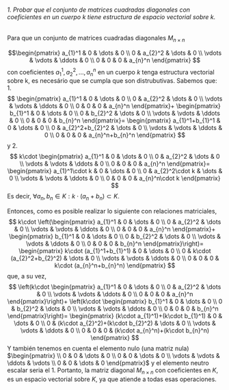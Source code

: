 

###### 1. Probar que el conjunto de matrices cuadradas diagonales con coeficientes en un cuerpo  k tiene estructura de espacio vectorial sobre k.

Para que un conjunto de matrices cuadradas diagonales $M_{n \times n}$

$$\begin{pmatrix}
a_{1}^1 & 0 & \dots & 0 \\
0 & a_{2}^2 & \dots & 0 \\
\vdots & \vdots & \ddots & 0 \\
0 & 0 & 0 & a_{n}^n
\end{pmatrix}
$$
con coeficientes $a_{1}^1, a_{2}^2, ..., a_{n}^n$ en un cuerpo $k$ tenga estructura vectorial sobre k, es necesário que se cumpla que son distrubutivas.
Sabemos que:
1. 
$$ 
\begin{pmatrix}
a_{1}^1 & 0 & \dots & 0 \\
0 & a_{2}^2 & \dots & 0 \\ 
\vdots & \vdots & \ddots & 0 \\
0 & 0 & 0 & a_{n}^n 
\end{pmatrix}+
\begin{pmatrix}
b_{1}^1 & 0 & \dots & 0 \\
0 & b_{2}^2 & \dots & 0 \\ 
\vdots & \vdots & \ddots & 0 \\
0 & 0 & 0 & b_{n}^n 
\end{pmatrix}=
\begin{pmatrix}
a_{1}^1+b_{1}^1 & 0 & \dots & 0 \\
0 & a_{2}^2+b_{2}^2 & \dots & 0 \\ 
\vdots & \vdots & \ddots & 0 \\
0 & 0 & 0 & a_{n}^n+b_{n}^n
\end{pmatrix}
$$
y
2. 
$$
k\cdot
\begin{pmatrix}
a_{1}^1 & 0 & \dots & 0 \\
0 & a_{2}^2 & \dots & 0 \\ 
\vdots & \vdots & \ddots & 0 \\
0 & 0 & 0 & a_{n}^n 
\end{pmatrix}=
\begin{pmatrix}
a_{1}^1\cdot k & 0 & \dots & 0 \\
0 & a_{2}^2\cdot k & \dots & 0 \\ 
\vdots & \vdots & \ddots & 0 \\
0 & 0 & 0 & a_{n}^n\cdot k 
\end{pmatrix}
$$
Es decir,  $\forall  a_{n},b_{n} \in K: k\cdot (a_{n}+b_{n}) \subset K$.


Entonces, como es posible realizar lo siguiente con relaciones matriciales,
$$
k\cdot
\left(\begin{pmatrix}
a_{1}^1 & 0 & \dots & 0 \\
0 & a_{2}^2 & \dots & 0 \\ 
\vdots & \vdots & \ddots & 0 \\
0 & 0 & 0 & a_{n}^n 
\end{pmatrix}+
\begin{pmatrix}
b_{1}^1 & 0 & \dots & 0 \\
0 & b_{2}^2 & \dots & 0 \\ 
\vdots & \vdots & \ddots & 0 \\
0 & 0 & 0 & b_{n}^n 
\end{pmatrix}\right)=
\begin{pmatrix}
k\cdot (a_{1}^1+b_{1}^1) & 0 & \dots & 0 \\
0 & k\cdot (a_{2}^2+b_{2}^2) & \dots & 0 \\ 
\vdots & \vdots & \ddots & 0 \\
0 & 0 & 0 & k\cdot (a_{n}^n+b_{n}^n)
\end{pmatrix} 
$$
que, a su vez,
$$
\left(k\cdot
\begin{pmatrix}
a_{1}^1 & 0 & \dots & 0 \\
0 & a_{2}^2 & \dots & 0 \\ 
\vdots & \vdots & \ddots & 0 \\
0 & 0 & 0 & a_{n}^n 
\end{pmatrix}\right)+
\left(k\cdot
\begin{pmatrix}
b_{1}^1 & 0 & \dots & 0 \\
0 & b_{2}^2 & \dots & 0 \\ 
\vdots & \vdots & \ddots & 0 \\
0 & 0 & 0 & b_{n}^n 
\end{pmatrix}\right)=
\begin{pmatrix}
(k\cdot a_{1}^1)+(k\cdot b_{1}^1) & 0 & \dots & 0 \\
0 & (k\cdot a_{2}^2)+(k\cdot b_{2}^2) & \dots & 0 \\ 
\vdots & \vdots & \ddots & 0 \\
0 & 0 & 0 & (k\cdot a_{n}^n)+(k\cdot b_{n}^n)
\end{pmatrix}
$$
Y también tenemos en cuenta el elemento nulo (una matriz nula) $\begin{pmatrix} \\ 0 & 0 & \dots & 0 \\ 0 & 0 & \dots & 0 \\ \vdots & \vdots & \ddots & \vdots \\ 0 & 0 & \dots & 0 \end{pmatrix}$ y el elemento neutro escalar seria el $1$.
Portanto, la matriz diagonal $M_{n\times n}$ con coeficientes en $K$, es un espacio vectorial sobre $K$, ya que atiende a todas esas operaciones.
